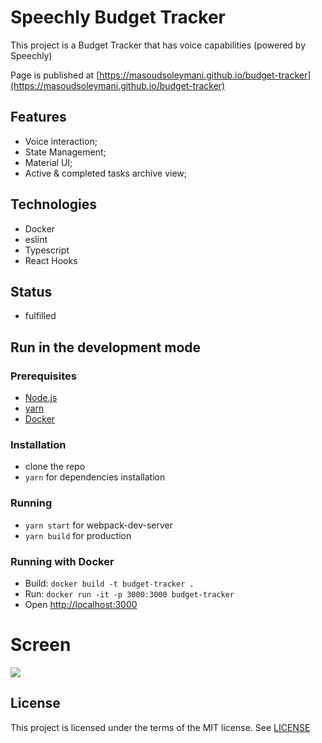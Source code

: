 # Speechly Budget Tracker

This project is a Budget Tracker that has voice capabilities (powered by Speechly)

Page is published at [https://masoudsoleymani.github.io/budget-tracker](https://masoudsoleymani.github.io/budget-tracker)


## Features
- Voice interaction;
- State Management;
- Material UI;
- Active & completed tasks archive view;

## Technologies
- Docker
- eslint
- Typescript
- React Hooks

## Status
- fulfilled

## Run in the development mode

  ### Prerequisites
  - [Node.js](https://nodejs.org/en/)
  - [yarn](https://classic.yarnpkg.com/en/docs/install/)
  - [Docker](https://www.docker.com/)

  ### Installation
  - clone the repo
  - `yarn` for dependencies installation

  ### Running
  - `yarn start` for webpack-dev-server
  - `yarn build` for production

  ### Running with Docker
  * Build: `docker build -t budget-tracker .`
  * Run: `docker run -it -p 3000:3000 budget-tracker`
  * Open [http://localhost:3000](http://localhost:3000)


# Screen

![](src/assets/ScreenShot.jpg)


## License

This project is licensed under the terms of the MIT license. See [LICENSE](LICENSE) 
